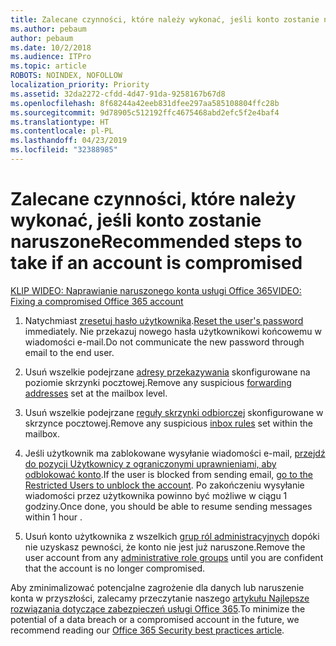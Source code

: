 ```yaml
---
title: Zalecane czynności, które należy wykonać, jeśli konto zostanie naruszone
ms.author: pebaum
author: pebaum
ms.date: 10/2/2018
ms.audience: ITPro
ms.topic: article
ROBOTS: NOINDEX, NOFOLLOW
localization_priority: Priority
ms.assetid: 32da2272-cfdd-4d47-91da-9258167b67d8
ms.openlocfilehash: 8f68244a42eeb831dfee297aa585108804ffc28b
ms.sourcegitcommit: 9d78905c512192ffc4675468abd2efc5f2e4baf4
ms.translationtype: HT
ms.contentlocale: pl-PL
ms.lasthandoff: 04/23/2019
ms.locfileid: "32388985"
---
```

# <a name="recommended-steps-to-take-if-an-account-is-compromised"></a><span data-ttu-id="f3817-102">Zalecane czynności, które należy wykonać, jeśli konto zostanie naruszone</span><span class="sxs-lookup"><span data-stu-id="f3817-102">Recommended steps to take if an account is compromised</span></span>

[<span data-ttu-id="f3817-103">KLIP WIDEO: Naprawianie naruszonego konta usługi Office 365</span><span class="sxs-lookup"><span data-stu-id="f3817-103">VIDEO: Fixing a compromised Office 365 account</span></span>](https://www.microsoft.com/videoplayer/embed/RE2jvOb?pid=ocpVideo0-innerdiv-oneplayer&amp;postJsllMsg=true&amp;maskLevel=20&amp;autoplay=true)
  
1. <span data-ttu-id="f3817-104">Natychmiast [zresetuj hasło użytkownika](https://support.office.com/article/7a5d073b-7fae-4aa5-8f96-9ecd041aba9c).</span><span class="sxs-lookup"><span data-stu-id="f3817-104">[Reset the user's password](https://support.office.com/article/7a5d073b-7fae-4aa5-8f96-9ecd041aba9c) immediately.</span></span> <span data-ttu-id="f3817-105">Nie przekazuj nowego hasła użytkownikowi końcowemu w wiadomości e-mail.</span><span class="sxs-lookup"><span data-stu-id="f3817-105">Do not communicate the new password through email to the end user.</span></span> 
    
2. <span data-ttu-id="f3817-106">Usuń wszelkie podejrzane [adresy przekazywania](https://support.office.com/article/ab5eb117-0f22-4fa7-a662-3a6bdb0add74) skonfigurowane na poziomie skrzynki pocztowej.</span><span class="sxs-lookup"><span data-stu-id="f3817-106">Remove any suspicious [forwarding addresses](https://support.office.com/article/ab5eb117-0f22-4fa7-a662-3a6bdb0add74) set at the mailbox level.</span></span> 
    
3. <span data-ttu-id="f3817-107">Usuń wszelkie podejrzane [reguły skrzynki odbiorczej](https://support.office.com/article/1433E3A0-7FB0-4999-B536-50E05CB67FED) skonfigurowane w skrzynce pocztowej.</span><span class="sxs-lookup"><span data-stu-id="f3817-107">Remove any suspicious [inbox rules](https://support.office.com/article/1433E3A0-7FB0-4999-B536-50E05CB67FED) set within the mailbox.</span></span> 
    
4. <span data-ttu-id="f3817-108">Jeśli użytkownik ma zablokowane wysyłanie wiadomości e-mail, [przejdź do pozycji Użytkownicy z ograniczonymi uprawnieniami, aby odblokować konto](https://protection.office.com/?hash=/restrictedusers).</span><span class="sxs-lookup"><span data-stu-id="f3817-108">If the user is blocked from sending email, [go to the Restricted Users to unblock the account](https://protection.office.com/?hash=/restrictedusers).</span></span> <span data-ttu-id="f3817-109">Po zakończeniu wysyłanie wiadomości przez użytkownika powinno być możliwe w ciągu 1 godziny.</span><span class="sxs-lookup"><span data-stu-id="f3817-109">Once done, you should be able to resume sending messages  within 1 hour  .</span></span>
    
5. <span data-ttu-id="f3817-110">Usuń konto użytkownika z wszelkich [grup ról administracyjnych](https://support.office.com/article/eac4d046-1afd-4f1a-85fc-8219c79e1504) dopóki nie uzyskasz pewności, że konto nie jest już naruszone.</span><span class="sxs-lookup"><span data-stu-id="f3817-110">Remove the user account from any [administrative role groups](https://support.office.com/article/eac4d046-1afd-4f1a-85fc-8219c79e1504) until you are confident that the account is no longer compromised.</span></span> 
    
<span data-ttu-id="f3817-111">Aby zminimalizować potencjalne zagrożenie dla danych lub naruszenie konta w przyszłości, zalecamy przeczytanie naszego [artykułu Najlepsze rozwiązania dotyczące zabezpieczeń usługi Office 365](https://support.office.com/article/9295e396-e53d-49b9-ae9b-0b5828cdedc3).</span><span class="sxs-lookup"><span data-stu-id="f3817-111">To minimize the potential of a data breach or a compromised account in the future, we recommend reading our [Office 365 Security best practices article](https://support.office.com/article/9295e396-e53d-49b9-ae9b-0b5828cdedc3).</span></span>
  

